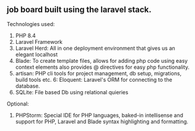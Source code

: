 ## job board built using the laravel stack.


Technologies used:

1. PHP 8.4
2. Laravel Framework
3. Laravel Herd: All in one deployment environment that gives us an elegant localhost
4. Blade: To create template files, allows for adding php code using easy context elements also provides @ directives for easy php functionality. 
5. artisan: PHP cli tools for project management, db setup, migrations, build tools etc.
6: Eloquent: Laravel's ORM for connecting to the database.
7. SQLite: File based Db using relational quieries



Optional:

1. PHPStorm: Special IDE for PHP languages, baked-in intellisense and support for PHP, Laravel and Blade syntax highlighting and formatting.
